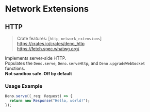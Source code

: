 # Network Extensions
## HTTP
> Crate features: [`http`, `network_extensions`]  
> <https://crates.io/crates/deno_http>  
> <https://fetch.spec.whatwg.org/>  

Implements server-side HTTP.  
Populates the `Deno.serve`, `Deno.serveHttp`, and `Deno.upgradeWebSocket` functions.  
**Not sandbox safe. Off by default**

### Usage Example
```ts
Deno.serve((_req: Request) => {
  return new Response("Hello, world!");
});
```